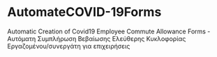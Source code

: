 # AutomateCOVID-19Forms
Automatic Creation of Covid19 Employee Commute Allowance Forms - Αυτόματη Συμπλήρωση Βεβαίωσης Ελεύθερης Κυκλοφορίας Εργαζομένου/συνεργάτη για επιχειρήσεις
